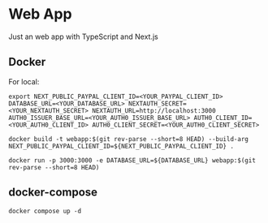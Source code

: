 # Web App

Just an web app with TypeScript and Next.js

## Docker

For local:

`export NEXT_PUBLIC_PAYPAL_CLIENT_ID=<YOUR_PAYPAL_CLIENT_ID> DATABASE_URL=<YOUR_DATABASE_URL> NEXTAUTH_SECRET=<YOUR_NEXTAUTH_SECRET> NEXTAUTH_URL=http://localhost:3000 AUTH0_ISSUER_BASE_URL=<YOUR_AUTH0_ISSUER_BASE_URL> AUTH0_CLIENT_ID=<YOUR_AUTH0_CLIENT_ID> AUTH0_CLIENT_SECRET=<YOUR_AUTH0_CLIENT_SECRET>`

`docker build -t webapp:$(git rev-parse --short=8 HEAD) --build-arg NEXT_PUBLIC_PAYPAL_CLIENT_ID=${NEXT_PUBLIC_PAYPAL_CLIENT_ID} .`

`docker run -p 3000:3000 -e DATABASE_URL=${DATABASE_URL} webapp:$(git rev-parse --short=8 HEAD)`

## docker-compose

`docker compose up -d`